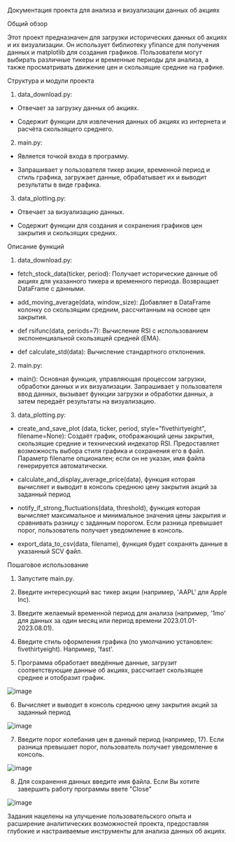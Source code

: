 Документация проекта для анализа и визуализации данных об акциях

Общий обзор

Этот проект предназначен для загрузки исторических данных об акциях и их визуализации. Он использует библиотеку yfinance для получения данных и matplotlib для создания графиков. Пользователи могут выбирать различные тикеры и временные периоды для анализа, а также просматривать движение цен и скользящие средние на графике.


Структура и модули проекта

1. data_download.py:

- Отвечает за загрузку данных об акциях.

- Содержит функции для извлечения данных об акциях из интернета и расчёта скользящего среднего.


2. main.py:

- Является точкой входа в программу.

- Запрашивает у пользователя тикер акции, временной период и стиль графика, загружает данные, обрабатывает их и выводит результаты в виде графика.


3. data_plotting.py:

- Отвечает за визуализацию данных.

- Содержит функции для создания и сохранения графиков цен закрытия и скользящих средних.


Описание функций


1. data_download.py:

- fetch_stock_data(ticker, period): Получает исторические данные об акциях для указанного тикера и временного периода. Возвращает DataFrame с данными.

- add_moving_average(data, window_size): Добавляет в DataFrame колонку со скользящим средним, рассчитанным на основе цен закрытия.

- def rsifunc(data, periods=7): Вычисление RSI с использованием экспоненциальной скользящей средней (EMA).

- def calculate_std(data): Вычисление стандартного отклонения.


2. main.py:

- main(): Основная функция, управляющая процессом загрузки, обработки данных и их визуализации. Запрашивает у пользователя ввод данных, вызывает функции загрузки и обработки данных, а затем передаёт результаты на визуализацию.


3. data_plotting.py:

- create_and_save_plot (data, ticker, period, style="fivethirtyeight", filename=None): Создаёт график, отображающий цены закрытия, скользящие средние и технический индекатор RSI. Предоставляет возможность выбора стиля графика и сохранения его в файл. Параметр filename опционален; если он не указан, имя файла генерируется автоматически.

- calculate_and_display_average_price(data), функция которая вычисляет и выводит в консоль среднюю цену закрытия акций за заданный период

- notify_if_strong_fluctuations(data, threshold), функция которая вычисляет максимальное и минимальное значения цены закрытия и сравнивать разницу с заданным порогом. Если разница превышает порог, пользователь получает уведомление в консоль.
  
- export_data_to_csv(data, filename), функция будет сохранять данные в указанный SCV файл.

Пошаговое использование

1. Запустите main.py.

2. Введите интересующий вас тикер акции (например, 'AAPL' для Apple Inc).
3. Введите желаемый временной период для анализа (например, '1mo' для данных за один месяц или период времени 2023.01.01-2023.08.01).
4. Введите стиль оформления графика (по умолчанию установлен: fivethirtyeight). Например, 'fast'.
5. Программа обработает введённые данные, загрузит соответствующие данные об акциях, рассчитает скользящее среднее и отобразит график.

![image](https://github.com/user-attachments/assets/2d959032-8d4b-4805-b524-598a029036c9)

6. Вычисляет и выводит в консоль среднюю цену закрытия акций за заданный период

![image](https://github.com/user-attachments/assets/9cb2762a-dd5b-490a-b67b-983379839733)

7. Введите порог колебания цен в данный период (например, 17). Если разница превышает порог, пользователь получает уведомление в консоль.

![image](https://github.com/user-attachments/assets/706bafe1-83e1-40ef-880b-c8953d4de44d)

8. Для сохранення данных введите имя файла. Если Вы хотите завершить работу программы ввете "Close"

![image](https://github.com/user-attachments/assets/5cd435a8-abf5-4e99-85ce-189acd01057d)

Задания нацелены на улучшение пользовательского опыта и расширение аналитических возможностей проекта, предоставляя глубокие и настраиваемые инструменты для анализа данных об акциях.
